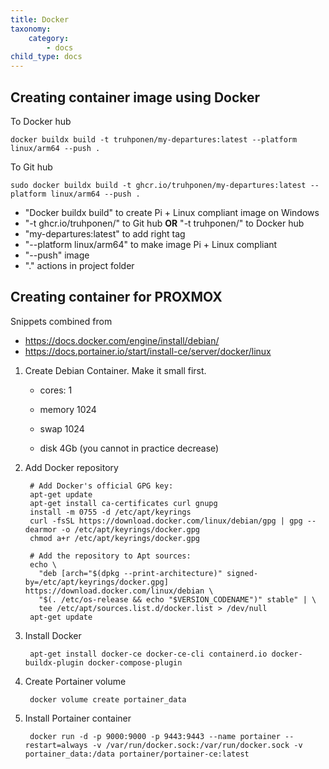 ```yaml
---
title: Docker
taxonomy:
    category:
        - docs
child_type: docs
---
```


## Creating container image using Docker

To Docker hub

    docker buildx build -t truhponen/my-departures:latest --platform linux/arm64 --push .
        
To Git hub

    sudo docker buildx build -t ghcr.io/truhponen/my-departures:latest --platform linux/arm64 --push .


- "Docker buildx build" to create Pi + Linux compliant image on Windows
- "-t ghcr.io/truhponen/" to Git hub **OR** "-t truhponen/" to Docker hub
- "my-departures:latest" to add right tag
- "--platform linux/arm64" to make image Pi + Linux compliant
- "--push" image
- "." actions in project folder

## Creating container for PROXMOX

Snippets combined from 
- https://docs.docker.com/engine/install/debian/
- https://docs.portainer.io/start/install-ce/server/docker/linux

1. Create Debian Container. Make it small first.

    * cores: 1

    * memory 1024

    * swap 1024

    * disk 4Gb (you cannot in practice decrease)

2. Add Docker repository

        # Add Docker's official GPG key:
        apt-get update
        apt-get install ca-certificates curl gnupg
        install -m 0755 -d /etc/apt/keyrings
        curl -fsSL https://download.docker.com/linux/debian/gpg | gpg --dearmor -o /etc/apt/keyrings/docker.gpg
        chmod a+r /etc/apt/keyrings/docker.gpg
        
        # Add the repository to Apt sources:
        echo \
          "deb [arch="$(dpkg --print-architecture)" signed-by=/etc/apt/keyrings/docker.gpg] https://download.docker.com/linux/debian \
          "$(. /etc/os-release && echo "$VERSION_CODENAME")" stable" | \
          tee /etc/apt/sources.list.d/docker.list > /dev/null
        apt-get update

2. Install Docker

        apt-get install docker-ce docker-ce-cli containerd.io docker-buildx-plugin docker-compose-plugin

3. Create Portainer volume

        docker volume create portainer_data

4. Install Portainer container

        docker run -d -p 9000:9000 -p 9443:9443 --name portainer --restart=always -v /var/run/docker.sock:/var/run/docker.sock -v portainer_data:/data portainer/portainer-ce:latest